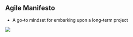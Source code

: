 ## Agile Manifesto
<!---
Markdown Format takes entire column
-->
- A go-to mindset for embarking upon a long-term project

<img src="{{site.baseurl}}/images/agile.png">